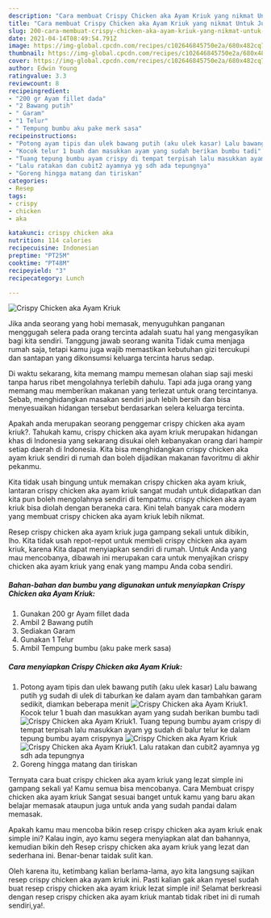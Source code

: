 ```yaml
---
description: "Cara membuat Crispy Chicken aka Ayam Kriuk yang nikmat Untuk Jualan"
title: "Cara membuat Crispy Chicken aka Ayam Kriuk yang nikmat Untuk Jualan"
slug: 200-cara-membuat-crispy-chicken-aka-ayam-kriuk-yang-nikmat-untuk-jualan
date: 2021-04-14T08:49:54.791Z
image: https://img-global.cpcdn.com/recipes/c102646845750e2a/680x482cq70/crispy-chicken-aka-ayam-kriuk-foto-resep-utama.jpg
thumbnail: https://img-global.cpcdn.com/recipes/c102646845750e2a/680x482cq70/crispy-chicken-aka-ayam-kriuk-foto-resep-utama.jpg
cover: https://img-global.cpcdn.com/recipes/c102646845750e2a/680x482cq70/crispy-chicken-aka-ayam-kriuk-foto-resep-utama.jpg
author: Edwin Young
ratingvalue: 3.3
reviewcount: 8
recipeingredient:
- "200 gr Ayam fillet dada"
- "2 Bawang putih"
- " Garam"
- "1 Telur"
- " Tempung bumbu aku pake merk sasa"
recipeinstructions:
- "Potong ayam tipis dan ulek bawang putih (aku ulek kasar) Lalu bawang putih yg sudah di ulek di taburkan ke dalam ayam dan tambahkan garam sedikit, diamkan beberapa menit"
- "Kocok telur 1 buah dan masukkan ayam yang sudah berikan bumbu tadi"
- "Tuang tepung bumbu ayam crispy di tempat terpisah lalu masukkan ayam yg sudah di balur telur ke dalam tepung bumbu ayam crispynya"
- "Lalu ratakan dan cubit2 ayamnya yg sdh ada tepungnya"
- "Goreng hingga matang dan tiriskan"
categories:
- Resep
tags:
- crispy
- chicken
- aka

katakunci: crispy chicken aka 
nutrition: 114 calories
recipecuisine: Indonesian
preptime: "PT25M"
cooktime: "PT48M"
recipeyield: "3"
recipecategory: Lunch

---
```



![Crispy Chicken aka Ayam Kriuk](https://img-global.cpcdn.com/recipes/c102646845750e2a/680x482cq70/crispy-chicken-aka-ayam-kriuk-foto-resep-utama.jpg)

Jika anda seorang yang hobi memasak, menyuguhkan panganan menggugah selera pada orang tercinta adalah suatu hal yang mengasyikan bagi kita sendiri. Tanggung jawab seorang  wanita Tidak cuma menjaga rumah saja, tetapi kamu juga wajib memastikan kebutuhan gizi tercukupi dan santapan yang dikonsumsi keluarga tercinta harus sedap.

Di waktu  sekarang, kita memang mampu memesan olahan siap saji meski tanpa harus ribet mengolahnya terlebih dahulu. Tapi ada juga orang yang memang mau memberikan makanan yang terlezat untuk orang tercintanya. Sebab, menghidangkan masakan sendiri jauh lebih bersih dan bisa menyesuaikan hidangan tersebut berdasarkan selera keluarga tercinta. 



Apakah anda merupakan seorang penggemar crispy chicken aka ayam kriuk?. Tahukah kamu, crispy chicken aka ayam kriuk merupakan hidangan khas di Indonesia yang sekarang disukai oleh kebanyakan orang dari hampir setiap daerah di Indonesia. Kita bisa menghidangkan crispy chicken aka ayam kriuk sendiri di rumah dan boleh dijadikan makanan favoritmu di akhir pekanmu.

Kita tidak usah bingung untuk memakan crispy chicken aka ayam kriuk, lantaran crispy chicken aka ayam kriuk sangat mudah untuk didapatkan dan kita pun boleh mengolahnya sendiri di tempatmu. crispy chicken aka ayam kriuk bisa diolah dengan beraneka cara. Kini telah banyak cara modern yang membuat crispy chicken aka ayam kriuk lebih nikmat.

Resep crispy chicken aka ayam kriuk juga gampang sekali untuk dibikin, lho. Kita tidak usah repot-repot untuk membeli crispy chicken aka ayam kriuk, karena Kita dapat menyiapkan sendiri di rumah. Untuk Anda yang mau mencobanya, dibawah ini merupakan cara untuk menyajikan crispy chicken aka ayam kriuk yang enak yang mampu Anda coba sendiri.

<!--inarticleads1-->

##### Bahan-bahan dan bumbu yang digunakan untuk menyiapkan Crispy Chicken aka Ayam Kriuk:

1. Gunakan 200 gr Ayam fillet dada
1. Ambil 2 Bawang putih
1. Sediakan  Garam
1. Gunakan 1 Telur
1. Ambil  Tempung bumbu (aku pake merk sasa)




<!--inarticleads2-->

##### Cara menyiapkan Crispy Chicken aka Ayam Kriuk:

1. Potong ayam tipis dan ulek bawang putih (aku ulek kasar) Lalu bawang putih yg sudah di ulek di taburkan ke dalam ayam dan tambahkan garam sedikit, diamkan beberapa menit
<img src="https://img-global.cpcdn.com/steps/be82f08f70668232/160x128cq70/crispy-chicken-aka-ayam-kriuk-langkah-memasak-1-foto.jpg" alt="Crispy Chicken aka Ayam Kriuk">1. Kocok telur 1 buah dan masukkan ayam yang sudah berikan bumbu tadi
<img src="https://img-global.cpcdn.com/steps/86be88753c05332b/160x128cq70/crispy-chicken-aka-ayam-kriuk-langkah-memasak-2-foto.jpg" alt="Crispy Chicken aka Ayam Kriuk">1. Tuang tepung bumbu ayam crispy di tempat terpisah lalu masukkan ayam yg sudah di balur telur ke dalam tepung bumbu ayam crispynya
<img src="https://img-global.cpcdn.com/steps/2e618a7ff6e5d403/160x128cq70/crispy-chicken-aka-ayam-kriuk-langkah-memasak-3-foto.jpg" alt="Crispy Chicken aka Ayam Kriuk"><img src="https://img-global.cpcdn.com/steps/42f8d5c36f95eb61/160x128cq70/crispy-chicken-aka-ayam-kriuk-langkah-memasak-3-foto.jpg" alt="Crispy Chicken aka Ayam Kriuk">1. Lalu ratakan dan cubit2 ayamnya yg sdh ada tepungnya
1. Goreng hingga matang dan tiriskan




Ternyata cara buat crispy chicken aka ayam kriuk yang lezat simple ini gampang sekali ya! Kamu semua bisa mencobanya. Cara Membuat crispy chicken aka ayam kriuk Sangat sesuai banget untuk kamu yang baru akan belajar memasak ataupun juga untuk anda yang sudah pandai dalam memasak.

Apakah kamu mau mencoba bikin resep crispy chicken aka ayam kriuk enak simple ini? Kalau ingin, ayo kamu segera menyiapkan alat dan bahannya, kemudian bikin deh Resep crispy chicken aka ayam kriuk yang lezat dan sederhana ini. Benar-benar taidak sulit kan. 

Oleh karena itu, ketimbang kalian berlama-lama, ayo kita langsung sajikan resep crispy chicken aka ayam kriuk ini. Pasti kalian gak akan nyesel sudah buat resep crispy chicken aka ayam kriuk lezat simple ini! Selamat berkreasi dengan resep crispy chicken aka ayam kriuk mantab tidak ribet ini di rumah sendiri,ya!.

